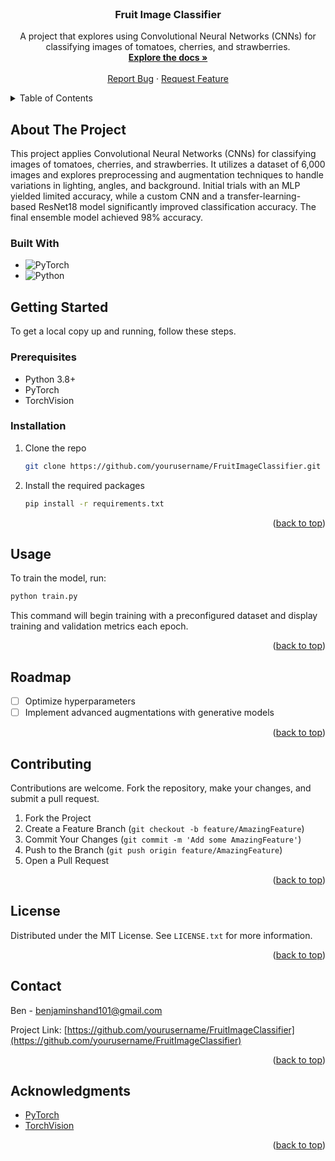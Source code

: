 <!-- PROJECT LOGO -->
<br />
<div align="center">
  <h3 align="center">Fruit Image Classifier</h3>

  <p align="center">
    A project that explores using Convolutional Neural Networks (CNNs) for classifying images of tomatoes, cherries, and strawberries.
    <br />
    <a href="https://github.com/yourusername/FruitImageClassifier"><strong>Explore the docs »</strong></a>
    <br />
    <br />
    <a href="https://github.com/yourusername/FruitImageClassifier/issues/new?labels=bug&template=bug-report---.md">Report Bug</a>
    ·
    <a href="https://github.com/yourusername/FruitImageClassifier/issues/new?labels=enhancement&template=feature-request---.md">Request Feature</a>
  </p>
</div>

<!-- TABLE OF CONTENTS -->
<details>
  <summary>Table of Contents</summary>
  <ol>
    <li><a href="#about-the-project">About The Project</a></li>
    <li><a href="#getting-started">Getting Started</a></li>
    <li><a href="#usage">Usage</a></li>
    <li><a href="#roadmap">Roadmap</a></li>
    <li><a href="#contributing">Contributing</a></li>
    <li><a href="#license">License</a></li>
    <li><a href="#contact">Contact</a></li>
    <li><a href="#acknowledgments">Acknowledgments</a></li>
  </ol>
</details>

<!-- ABOUT THE PROJECT -->
## About The Project

This project applies Convolutional Neural Networks (CNNs) for classifying images of tomatoes, cherries, and strawberries. It utilizes a dataset of 6,000 images and explores preprocessing and augmentation techniques to handle variations in lighting, angles, and background. Initial trials with an MLP yielded limited accuracy, while a custom CNN and a transfer-learning-based ResNet18 model significantly improved classification accuracy. The final ensemble model achieved 98% accuracy.

### Built With

* ![PyTorch](https://img.shields.io/badge/PyTorch-EE4C2C?style=for-the-badge&logo=pytorch&logoColor=white)
* ![Python](https://img.shields.io/badge/Python-3670A0?style=for-the-badge&logo=python&logoColor=white)

<!-- GETTING STARTED -->
## Getting Started

To get a local copy up and running, follow these steps.

### Prerequisites

* Python 3.8+
* PyTorch
* TorchVision

### Installation

1. Clone the repo
   ```sh
   git clone https://github.com/yourusername/FruitImageClassifier.git
   ```
2. Install the required packages
   ```sh
   pip install -r requirements.txt
   ```

<p align="right">(<a href="#readme-top">back to top</a>)</p>

<!-- USAGE EXAMPLES -->
## Usage

To train the model, run:
```sh
python train.py
```

This command will begin training with a preconfigured dataset and display training and validation metrics each epoch. 

<p align="right">(<a href="#readme-top">back to top</a>)</p>

<!-- ROADMAP -->
## Roadmap

- [ ] Optimize hyperparameters
- [ ] Implement advanced augmentations with generative models

<p align="right">(<a href="#readme-top">back to top</a>)</p>

<!-- CONTRIBUTING -->
## Contributing

Contributions are welcome. Fork the repository, make your changes, and submit a pull request.

1. Fork the Project
2. Create a Feature Branch (`git checkout -b feature/AmazingFeature`)
3. Commit Your Changes (`git commit -m 'Add some AmazingFeature'`)
4. Push to the Branch (`git push origin feature/AmazingFeature`)
5. Open a Pull Request

<p align="right">(<a href="#readme-top">back to top</a>)</p>

<!-- LICENSE -->
## License

Distributed under the MIT License. See `LICENSE.txt` for more information.

<p align="right">(<a href="#readme-top">back to top</a>)</p>

<!-- CONTACT -->
## Contact

Ben - [benjaminshand101@gmail.com](mailto:benjaminshand101@gmail.com)

Project Link: [https://github.com/yourusername/FruitImageClassifier](https://github.com/yourusername/FruitImageClassifier)

<p align="right">(<a href="#readme-top">back to top</a>)</p>

<!-- ACKNOWLEDGMENTS -->
## Acknowledgments

* [PyTorch](https://pytorch.org/)
* [TorchVision](https://pytorch.org/vision/stable/index.html)

<p align="right">(<a href="#readme-top">back to top</a>)</p>

